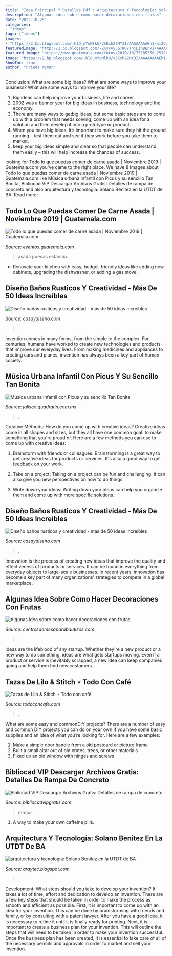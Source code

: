 ```yaml
---
title: "Idea Principal Y Detalles Pdf : Arquitectura Y Tecnología: Solano Benitez En La Utdt De Ba"
description: "Algunas idea sobre como hacer decoraciones con frutas"
date: "2022-10-25"
categories:
- "ideas"
tags: ["ideas"]
images:
- "https://2.bp.blogspot.com/-hlD_mYuMlkU/V5Kxh22MY3I/AAAAAAAAEhI/mi2Ogr2nM-Qs4IatyQ-A477sEk5rjJqAACLcB/w1200-h630-p-k-no-nu/detalles%2Bde%2Brampa%2Bde%2Bconcreto.gif"
featuredImage: "http://1.bp.blogspot.com/-ZKyvvyL67WU/TnjLIh9EnkI/AAAAAAAAB5M/9lvrBuPtgfQ/s1600/DSC01668.jpg"
featured_image: "https://www.guatemala.com/fotos/2019/10/73285350-2519649578119496-260902169262161920-o.jpg"
image: "https://2.bp.blogspot.com/-hlD_mYuMlkU/V5Kxh22MY3I/AAAAAAAAEhI/mi2Ogr2nM-Qs4IatyQ-A477sEk5rjJqAACLcB/w1200-h630-p-k-no-nu/detalles%2Bde%2Brampa%2Bde%2Bconcreto.gif"
ShowToc: true
author: "Frieda Wyman"
---
```



Conclusion: What are some big ideas? What are some ways to improve your business? What are some ways to improve your life?
1. Big ideas can help improve your business, life and career.
2. 2002 was a banner year for big ideas in business, technology and the economy.
3. There are many ways to getbig ideas, but some basic steps are to come up with a problem that needs solving, come up with an idea for a solution and then develop it into a prototype or product.
4. When you have big ideas, it’s important to make sure they hit the ground running – test them out and see if they work before you take them to market.
5. keep your big ideas simple and clear so that people can understand them easily – this will help increase the chances of success.

	

		
looking for Todo lo que puedas comer de carne asada | Noviembre 2019 | Guatemala.com you've came to the right place. We have 8 Images about Todo lo que puedas comer de carne asada | Noviembre 2019 | Guatemala.com like Música urbana infantil con Picus y su sencillo Tan Bonita, Bibliocad VIP Descargar Archivos Gratis: Detalles de rampa de concreto and also arquitectura y tecnología: Solano Benitez en la UTDT de BA. Read more:
		
    
## Todo Lo Que Puedas Comer De Carne Asada | Noviembre 2019 | Guatemala.com

<img loading=lazy src="https://www.guatemala.com/fotos/2019/10/73285350-2519649578119496-260902169262161920-o.jpg" onerror="this.onerror=null;this.src='https://tse3.mm.bing.net/th?id=OIP.6_mX9uElI86zM_75QZFXvAHaE7&amp;pid=15.1';" alt="Todo lo que puedas comer de carne asada | Noviembre 2019 | Guatemala.com">

_Source: eventos.guatemala.com_

>asada puedas estancia. 

	

- Renovate your kitchen with easy, budget-friendly ideas like adding new cabinets, upgrading the dishwasher, or adding a gas stove.

    
## Diseño Baños Rusticos Y Creatividad - Más De 50 Ideas Increíbles

<img loading=lazy src="https://casaydiseno.com/wp-content/uploads/2015/06/toallas-decorado-interesante-atractivo.jpg" onerror="this.onerror=null;this.src='https://tse1.mm.bing.net/th?id=OIP.gZ9Q2ay0pwOU8iWnDieh6wHaLu&amp;pid=15.1';" alt="Diseño baños rusticos y creatividad - más de 50 ideas increíbles">

_Source: casaydiseno.com_

>. 

	

Invention comes in many forms, from the simple to the complex. For centuries, humans have worked to create new technologies and products that improve our everyday lives. From making medicines and appliances to creating cars and planes, invention has always been a key part of human society.

    
## Música Urbana Infantil Con Picus Y Su Sencillo Tan Bonita

<img loading=lazy src="https://jalisco.quadratin.com.mx/www/wp-content/uploads/2021/08/picus.jpg" onerror="this.onerror=null;this.src='https://tse1.mm.bing.net/th?id=OIP.sgWNZSypBKDrf5YqECWzEwHaEV&amp;pid=15.1';" alt="Música urbana infantil con Picus y su sencillo Tan Bonita">

_Source: jalisco.quadratin.com.mx_

>. 

	

Creative Methods: How do you come up with creative ideas?
Creative ideas come in all shapes and sizes, but they all have one common goal: to make something that you're proud of. Here are a few methods you can use to come up with creative ideas:
1. Brainstorm with friends or colleagues: Brainstorming is a great way to get creative ideas for products or services. It's also a good way to get feedback on your work.

2. Take on a project: Taking on a project can be fun and challenging. It can also give you new perspectives on how to do things.

3. Write down your ideas: Writing down your ideas can help you organize them and come up with more specific solutions.

    
## Diseño Baños Rusticos Y Creatividad - Más De 50 Ideas Increíbles

<img loading=lazy src="http://casaydiseno.com/wp-content/uploads/2015/06/lavabo-habitacion-casa-moderna.jpg" onerror="this.onerror=null;this.src='https://tse2.mm.bing.net/th?id=OIP.oeykFuIa3BvpwEDn8SM2XgHaLG&amp;pid=15.1';" alt="Diseño baños rusticos y creatividad - más de 50 ideas increíbles">

_Source: casaydiseno.com_

>. 

	

Innovation is the process of creating new ideas that improve the quality and effectiveness of products or services. It can be found in everything from everyday objects to large-scale businesses. In recent years, innovation has become a key part of many organizations’ strategies to compete in a global marketplace.

    
## Algunas Idea Sobre Como Hacer Decoraciones Con Frutas

<img loading=lazy src="https://centrosdemesaparabautizos.com/wp-content/uploads/2018/01/como-hacer-decoraciones-con-frutas-paso-a-paso.jpg" onerror="this.onerror=null;this.src='https://tse2.mm.bing.net/th?id=OIP.qDnLYCpWOT8eLcCx2cKM1wAAAA&amp;pid=15.1';" alt="Algunas idea sobre como hacer decoraciones con frutas">

_Source: centrosdemesaparabautizos.com_

>. 

	

Ideas are the lifeblood of any startup. Whether they're a new product or a new way to do something, ideas are what gets startups moving. Even if a product or service is inevitably scrapped, a new idea can keep companies going and help them find new customers.

    
## Tazas De Lilo &amp; Stitch ⋆ Todo Con Café

<img loading=lazy src="https://todoconcafe.com/wp-content/uploads/2020/10/TazasdeLiloStitch_0.jpg" onerror="this.onerror=null;this.src='https://tse2.mm.bing.net/th?id=OIP.dSZp_DGASJrtoMP869CBnQHaHa&amp;pid=15.1';" alt="Tazas de Lilo &amp; Stitch ⋆ Todo con café">

_Source: todoconcafe.com_

>. 

	

What are some easy and commonDIY projects?
There are a number of easy and common DIY projects you can do on your own if you have some basic supplies and an idea of what you’re looking for. Here are a few examples:
1. Make a simple door handle from a old postcard or picture frame
2. Built a small altar out of old crates, trees, or other materials
3. Fixed up an old window with hinges and screws

    
## Bibliocad VIP Descargar Archivos Gratis: Detalles De Rampa De Concreto

<img loading=lazy src="https://2.bp.blogspot.com/-hlD_mYuMlkU/V5Kxh22MY3I/AAAAAAAAEhI/mi2Ogr2nM-Qs4IatyQ-A477sEk5rjJqAACLcB/w1200-h630-p-k-no-nu/detalles%2Bde%2Brampa%2Bde%2Bconcreto.gif" onerror="this.onerror=null;this.src='https://tse4.mm.bing.net/th?id=OIP.rPpEObNkJEt58LphfZcMugHaD4&amp;pid=15.1';" alt="Bibliocad VIP Descargar Archivos Gratis: Detalles de rampa de concreto">

_Source: bibliocadvipgratis.com_

>rampa. 

	

1. A way to make your own caffeine pills.

    
## Arquitectura Y Tecnología: Solano Benitez En La UTDT De BA

<img loading=lazy src="http://1.bp.blogspot.com/-ZKyvvyL67WU/TnjLIh9EnkI/AAAAAAAAB5M/9lvrBuPtgfQ/s1600/DSC01668.jpg" onerror="this.onerror=null;this.src='https://tse1.mm.bing.net/th?id=OIP.C5RC6WXH51HtLCMH88JbcQHaE9&amp;pid=15.1';" alt="arquitectura y tecnología: Solano Benitez en la UTDT de BA">

_Source: arqytec.blogspot.com_

>. 

	

Development: What steps should you take to develop your invention?
It takes a lot of time, effort and dedication to develop an invention. There are a few key steps that should be taken in order to make the process as smooth and efficient as possible. First, it is important to come up with an idea for your invention. This can be done by brainstorming with friends and family, or by consulting with a patent lawyer. After you have a good idea, it is necessary to refine it until it is finally ready for printing. Next, it is important to create a business plan for your invention. This will outline the steps that will need to be taken in order to make your invention successful. Once the business plan has been created, it is essential to take care of all of the necessary permits and approvals in order to market and sell your invention.

